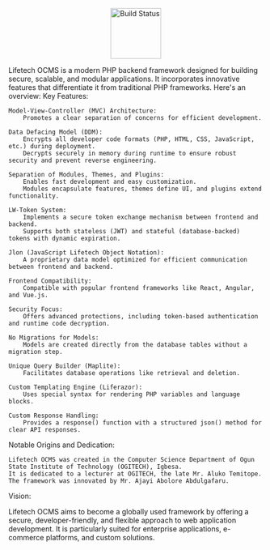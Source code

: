 <p align="center"> 
    <img width="100px" height="100px" src="https://github.com/ajayi-abolore/LifetechOCMS/assets/111434189/89804ab9-9bb4-4d74-a1c2-d57ec7815d99" alt="Build Status"> 
</p>
 Lifetech OCMS is a modern PHP backend framework designed for building secure, scalable, and modular applications. It incorporates innovative features that differentiate it from traditional PHP frameworks. Here's an overview:
Key Features:

    Model-View-Controller (MVC) Architecture:
        Promotes a clear separation of concerns for efficient development.

    Data Defacing Model (DDM):
        Encrypts all developer code formats (PHP, HTML, CSS, JavaScript, etc.) during deployment.
        Decrypts securely in memory during runtime to ensure robust security and prevent reverse engineering.

    Separation of Modules, Themes, and Plugins:
        Enables fast development and easy customization.
        Modules encapsulate features, themes define UI, and plugins extend functionality.

    LW-Token System:
        Implements a secure token exchange mechanism between frontend and backend.
        Supports both stateless (JWT) and stateful (database-backed) tokens with dynamic expiration.

    Jlon (JavaScript Lifetech Object Notation):
        A proprietary data model optimized for efficient communication between frontend and backend.

    Frontend Compatibility:
        Compatible with popular frontend frameworks like React, Angular, and Vue.js.

    Security Focus:
        Offers advanced protections, including token-based authentication and runtime code decryption.

    No Migrations for Models:
        Models are created directly from the database tables without a migration step.

    Unique Query Builder (Maplite):
        Facilitates database operations like retrieval and deletion.

    Custom Templating Engine (Liferazor):
        Uses special syntax for rendering PHP variables and language blocks.

    Custom Response Handling:
        Provides a response() function with a structured json() method for clear API responses.

Notable Origins and Dedication:

    Lifetech OCMS was created in the Computer Science Department of Ogun State Institute of Technology (OGITECH), Igbesa.
    It is dedicated to a lecturer at OGITECH, the late Mr. Aluko Temitope.
    The framework was innovated by Mr. Ajayi Abolore Abdulgafaru.

Vision:

Lifetech OCMS aims to become a globally used framework by offering a secure, developer-friendly, and flexible approach to web application development. It is particularly suited for enterprise applications, e-commerce platforms, and custom solutions.
